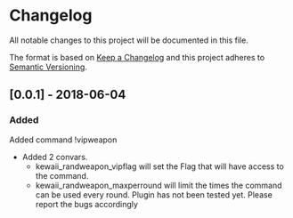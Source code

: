 # Changelog
All notable changes to this project will be documented in this file.

The format is based on [Keep a Changelog](https://keepachangelog.com/en/1.0.0/)
and this project adheres to [Semantic Versioning](https://semver.org/spec/v2.0.0.html).

## [0.0.1] - 2018-06-04
### Added
Added command !vipweapon
+ Added 2 convars.
  - kewaii_randweapon_vipflag will set the Flag that will have access to the command.
  - kewaii_randweapon_maxperround will limit the times the command can be used every round.
Plugin has not been tested yet. Please report the bugs accordingly
